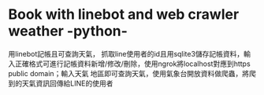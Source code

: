# Book with linebot and web crawler weather -python-
用linebot記帳且可查詢天氣，
抓取line使用者的id且用sqlite3儲存記帳資料，輸入正確格式可進行記帳資料新增/修改/刪除，使用ngrok將localhost對應到https public domain；輸入天氣 地區即可查詢天氣，使用氣象台開放資料做爬蟲，將爬到的天氣資訊回傳給LINE的使用者
